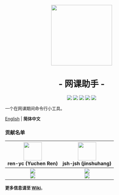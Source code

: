<p align="center">
<img src="https://ren-yc.github.io/assets/ClassTools/WCH_big.png" width="200">
</p>

<h1 align="center">- 网课助手 -</h1>

<p align="center">
<img src="https://github.com/class-tools/Web-Class-Helper/actions/workflows/gitmsg.yml/badge.svg">
<img src="https://github.com/class-tools/Web-Class-Helper/actions/workflows/codeql.yml/badge.svg">
<img src="https://github.com/class-tools/Web-Class-Helper/actions/workflows/clangformat.yml/badge.svg">
<img src="https://img.shields.io/github/v/release/class-tools/Web-Class-Helper.svg?logo=iCloud">
<img src="https://img.shields.io/badge/support-Windows%208%20+-blue?logo=Windows">
</p>

一个在网课期间命令行小工具。

[English](./README.md) | **简体中文**

### 贡献名单

| <img src="https://avatars.githubusercontent.com/u/53416099?v=4" width="60px"></br> ren-yc (Yuchen Ren) | <img src="https://avatars.githubusercontent.com/u/68993466?v=4" width="60px"></br> jsh-jsh (jinshuhang) |
| :---: | :---: |
| ![](https://shields.io/badge/Coding-green?logo=visual-studio-code&style=for-the-badge)<br>![](https://shields.io/badge/BugTester-yellow?logo=open-bug-bounty&style=for-the-badge) | ![](https://shields.io/badge/Creator-green?logo=visual-studio-code&style=for-the-badge)<br>![](https://shields.io/badge/BugTester-yellow?logo=open-bug-bounty&style=for-the-badge) |

**更多信息请至 [Wiki](https://github.com/class-tools/Web-Class-Helper/wiki)**。